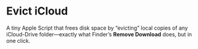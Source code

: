 # Evict iCloud
A tiny Apple Script that frees disk space by “evicting” local copies of any iCloud-Drive folder—exactly what Finder’s **Remove Download** does, but in one click.
